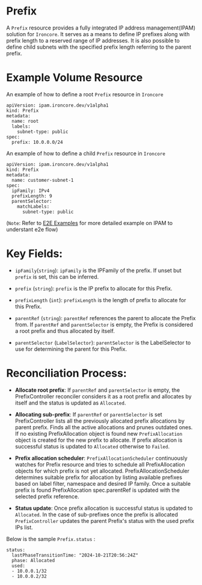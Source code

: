 # Prefix
A `Prefix` resource provides a fully integrated IP address management(IPAM) solution for `Ironcore`. It serves as a means to define IP prefixes along with prefix length to a reserved range of IP addresses. It is also possible to define child subnets with the specified prefix length referring to the parent prefix.

# Example Volume Resource
An example of how to define a root `Prefix` resource in `Ironcore`

```
apiVersion: ipam.ironcore.dev/v1alpha1
kind: Prefix
metadata:
  name: root
  labels:
    subnet-type: public
spec:
  prefix: 10.0.0.0/24

```
An example of how to define a child `Prefix` resource in `Ironcore`

```
apiVersion: ipam.ironcore.dev/v1alpha1
kind: Prefix
metadata:
  name: customer-subnet-1
spec:
  ipFamily: IPv4
  prefixLength: 9
  parentSelector:
    matchLabels:
      subnet-type: public

```
(`Note`: Refer to <a href="https://github.com/ironcore-dev/ironcore/tree/main/config/samples/e2e/">E2E Examples</a> for more detailed example on IPAM to understant e2e flow)

# Key Fields:

- `ipFamily`(`string`): `ipFamily` is the IPFamily of the prefix. If unset but `prefix` is set, this can be inferred.

- `prefix` (`string`): 	`prefix` is the IP prefix to allocate for this Prefix.

- `prefixLength` (`int`): `prefixLength` is the length of prefix to allocate for this Prefix.

- `parentRef` (`string`): `parentRef` references the parent to allocate the Prefix from. If `parentRef` and `parentSelector` is empty, the Prefix is considered a root prefix and thus allocated by itself.

- `parentSelector` (`LabelSelector`): `parentSelector` is the LabelSelector to use for determining the parent for this Prefix.


# Reconciliation Process:

- **Allocate root prefix**: If `parentRef` and `parentSelector` is empty, the PrefixController reconciler considers it as a root prefix and allocates by itself and the status is updated as `Allocated`.

- **Allocating sub-prefix**: If `parentRef` or `parentSelector` is set PrefixController lists all the previously allocated prefix allocations by parent prefix. Finds all the active allocations and prunes outdated ones. If no existing PrefixAllocation object is found new `PrefixAllocation` object is created for the new prefix to allocate. If prefix allocation is successful status is updated to `Allocated` otherwise to `Failed`.

- **Prefix allocation scheduler**: `PrefixAllocationScheduler` continuously watches for Prefix resource and tries to schedule all PrefixAllocation objects for which prefix is not yet allocated. PrefixAllocationScheduler determines suitable prefix for allocation by listing available prefixes based on label filter, namespace and desired IP family. Once a suitable prefix is found PrefixAllocation spec.parentRef is updated with the selected prefix reference.

- **Status update**: Once prefix allocation is successful status is updated to `Allocated`. In the case of sub-prefixes once the prefix is allocated `PrefixController` updates the parent Prefix's status with the used prefix IPs list.

Below is the sample `Prefix.status` :

```
status:
  lastPhaseTransitionTime: "2024-10-21T20:56:24Z"
  phase: Allocated
  used:
  - 10.0.0.1/32
  - 10.0.0.2/32
```
